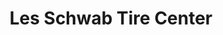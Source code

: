 ---
title: "Les Schwab Tire Center"
url: /portland/les-schwab-tire-center-north-lombard-street/
shop: Reifen
---